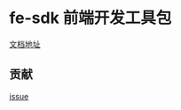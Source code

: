 # fe-sdk 前端开发工具包

[文档地址](https://cabinet-fe.github.io/fe-dk/)

## 贡献
[issue](https://cabinet-fe.github.io/fe-dk/)